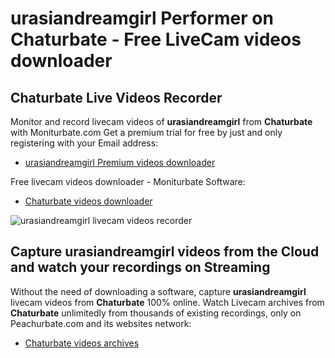 # urasiandreamgirl Performer on Chaturbate - Free LiveCam videos downloader

## Chaturbate Live Videos Recorder

Monitor and record livecam videos of **urasiandreamgirl** from **Chaturbate** with Moniturbate.com
Get a premium trial for free by just and only registering with your Email address:
* [urasiandreamgirl Premium videos downloader](https://moniturbate.com/request-demo-licence-key.html)

Free livecam videos downloader - Moniturbate Software:
* [Chaturbate videos downloader](https://moniturbate.com/moniturbate-download-software.html)

![urasiandreamgirl livecam videos recorder](https://peachurnet.com/templates/moniturbate-software.png)


## Capture urasiandreamgirl videos from the Cloud and watch your recordings on Streaming

Without the need of downloading a software, capture **urasiandreamgirl** livecam videos from **Chaturbate** 100% online.
Watch Livecam archives from **Chaturbate** unlimitedly from thousands of existing recordings, only on Peachurbate.com and its websites network:
* [Chaturbate videos archives](https://peachurnet.com/)